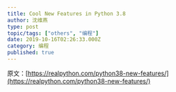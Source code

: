 ```yaml
---
title: Cool New Features in Python 3.8
author: 沈维燕
type: post
topic/tags: ["others", "编程"]
date: 2019-10-16T02:26:33.000Z
category: 编程
published: true
---
```


原文：[https://realpython.com/python38-new-features/](https://realpython.com/python38-new-features/)
